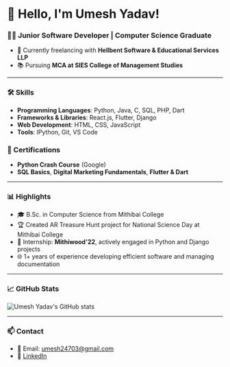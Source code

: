 # 👋 Hello, I'm Umesh Yadav!

### 👨‍💻 Junior Software Developer | Computer Science Graduate
- 🔧 Currently freelancing with **Hellbent Software & Educational Services LLP**
- 📚 Pursuing **MCA at SIES College of Management Studies**

---

### 🛠️ Skills
- **Programming Languages**: Python, Java, C, SQL, PHP, Dart
- **Frameworks & Libraries**: React.js, Flutter, Django
- **Web Development**: HTML, CSS, JavaScript
- **Tools**: IPython, Git, VS Code

### 📜 Certifications
- **Python Crash Course** (Google)
- **SQL Basics**, **Digital Marketing Fundamentals**, **Flutter & Dart**

---

### 📊 Highlights
- 🎓 B.Sc. in Computer Science from Mithibai College
- 🏆 Created AR Treasure Hunt project for National Science Day at Mithibai College
- 💼 Internship: **Mithiwood'22**, actively engaged in Python and Django projects
- 🌐 1+ years of experience developing efficient software and managing documentation

---

### 📈 GitHub Stats

![Umesh Yadav's GitHub stats](https://github-readme-stats.vercel.app/api?username=Umesh49&show_icons=true&theme=radical)

---

### 📫 Contact
- 📧 Email: umesh24703@gmail.com
- 🔗 [LinkedIn](https://www.linkedin.com/in/umesh24703)
